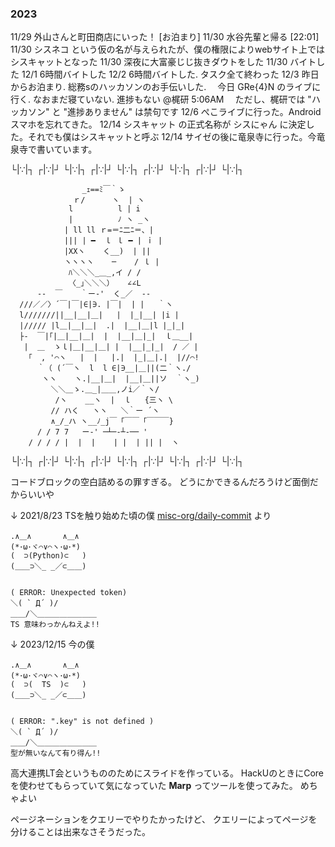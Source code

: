 ### 2023
11/29 外山さんと町田商店にいった！ [お泊まり]
11/30 水谷先輩と帰る [22:01]
11/30 シスネコ という仮の名が与えられたが、僕の権限によりwebサイト上ではシスキャットとなった
11/30 深夜に大富豪じじ抜きダウトをした
11/30 バイトした
12/1 6時間バイトした
12/2 6時間バイトした. タスク全て終わった
12/3 昨日からお泊まり. 総務sのハッカソンのお手伝いした.
　今日 GRe{4}N のライブに行く. なおまだ寝ていない. 進捗もない @梶研 5:06AM
　ただし、梶研では "ハッカソン" と "進捗ありません" は禁句です
12/6 ぺこライブに行った。Androidスマホを忘れてきた。
12/14 シスキャット の正式名称が シスにゃん に決定した。それでも僕はシスキャットと呼ぶ
12/14 サイゼの後に竜泉寺に行った。今竜泉寺で書いています。

└|∵|┐ ┌|∵|┘ └|∵|┐ ┌|∵|┘ └|∵|┐ ┌|∵|┘ └|∵|┐ ┌|∵|┘ └|∵|┐

```
                _ｪ==ﾐ￣｀ゝ
              ｒ/      ヽ  | ヽ
             l          l | i
             |          ﾉ ヽ _ヽ
            | ll ll ｒ=＝ﾆ二ﾆ＝、|
            ||| | ━  ｌ ｌ ━ | ｉ |
            |XXヽ    く__)  | ||
            ヽヽヽヽ    ─    / ｌ |
             ﾊ＼＼＼_＿_,イ / /
             〈_｣＼＼＼）   ∠∠L
      -‐  ￣    ｀ー‐'  く_／  ‐-
  ///／／〉´￣|￣|∈|∋. |￣|  | |   ｀ヽ
  l///////||__|__|＿|   |  |_|__| |i |
  |///// |l＿|__|＿|  .|  |__|＿|l |_|_|
  ├‐  ￣|｢|＿|__|＿|  |  |__|＿|_|  ｌ＿__|
   |  ＿  ゝｌ|＿|__|＿| |  |__|_|_|  / ／ |
    ｢  , '⌒ヽ   |  |   |.|  |_|＿|.|  |//⌒!
      ｀（ (´￣ヽ  l  l ∈|∋__|＿||(二｀ヽ./
       ヽヽ    ヽ.|__|＿|  |__|＿||ソ  ｀ヽ_)
         ＼＼＿ゝ.＿_|＿＿,ノi／｀ヽ/
          /ヽ    __ヽ  |  ｌ   {三ヽ \
         // ハく   ヽヽ   ＼｀ー ´ヽ
         ∧_/_ハ ヽ__ﾉ_j￣「￣￣「￣￣￣}
      / / 7 7   ー‐' ─┴─‐┴‐── '
    / / / / |  |  |    | |  | || |  ヽ
```

└|∵|┐ ┌|∵|┘ └|∵|┐ ┌|∵|┘ └|∵|┐ ┌|∵|┘ └|∵|┐ ┌|∵|┘ └|∵|┐

コードブロックの空白詰めるの罪すぎる。
どうにかできるんだろうけど面倒だからいいや

↓ 2021/8/23 TSを触り始めた頃の僕 [misc-org/daily-commit](https://github.com/misc-org/daily-commit/blob/master/aa.md) より
```
.∧＿∧       ∧＿∧
(*･ω･ヾ⌒∨⌒ヽ･ω･*)
(  ⊃(Python)⊂   )
(＿＿⊃＼_ _／⊂＿＿)


( ERROR: Unexpected token)
＼( ` Д´ )/
＿＿/＼＿＿＿＿＿＿＿＿
TS 意味わっかんねえよ!!
```

↓ 2023/12/15 今の僕
```
.∧＿∧       ∧＿∧
(*･ω･ヾ⌒∨⌒ヽ･ω･*)
(  ⊃(  TS  )⊂   )
(＿＿⊃＼_ _／⊂＿＿)


( ERROR: ".key" is not defined )
＼( ` Д´ )/
＿＿/＼＿＿＿＿＿＿＿＿
型が無いなんて有り得ん!!
```

高大連携LT会というもののためにスライドを作っている。
HackUのときにCoreを使わせてもらっていて気になっていた **Marp** ってツールを使ってみた。
めちゃよい

ページネーションをクエリーでやりたかったけど、
クエリーによってページを分けることは出来なさそうだった。
